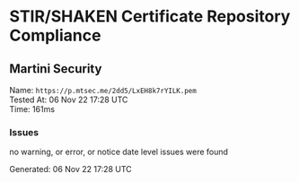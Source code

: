 # STIR/SHAKEN Certificate Repository Compliance

## Martini Security

Name: `https://p.mtsec.me/2dd5/LxEH8k7rYILK.pem`\
Tested At: 06 Nov 22 17:28 UTC\
Time: 161ms

### Issues

no warning, or error, or notice date level issues were found

Generated: 06 Nov 22 17:28 UTC